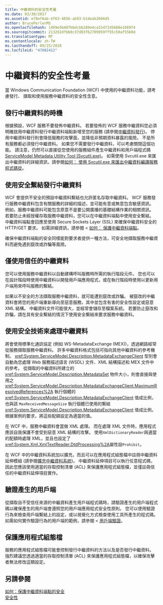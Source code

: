 ```yaml
---
title: 中繼資料的安全性考量
ms.date: 03/30/2017
ms.assetid: e78ef8ab-4f63-4656-ab93-b1deab2666d5
author: BrucePerlerMS
ms.openlocfilehash: 1469e5b48fbbdcbb289e4ca3147145688e1669f4
ms.sourcegitcommit: 213292dfbb0c37d83f62709959ff55c50af5560d
ms.translationtype: MT
ms.contentlocale: zh-TW
ms.lasthandoff: 09/25/2018
ms.locfileid: "47082412"
---
```

# <a name="security-considerations-with-metadata"></a>中繼資料的安全性考量
當 Windows Communication Foundation (WCF) 中使用的中繼資料功能，請考慮發行、 擷取和使用服務中繼資料的安全性含意。  
  
## <a name="when-to-publish-metadata"></a>發行中繼資料的時機  
 根據預設，WCF 服務不要發佈中繼資料。 若要發佈的 WCF 服務中繼資料您必須明確啟用中繼資料發行中繼資料端點新增至您的服務 (請參閱[中繼資料發行](../../../../docs/framework/wcf/feature-details/publishing-metadata.md))。 停用中繼資料發行則會降低服務的攻擊面，並降低非預期資料暴露的風險。 不是所有服務都必須發行中繼資料。 如果您不需要發行中繼資料，可以考慮關閉這個功能。 請注意，仍然可以直接從您使用的服務組件產生中繼資料和用戶端程式碼[ServiceModel Metadata Utility Tool (Svcutil.exe)](../../../../docs/framework/wcf/servicemodel-metadata-utility-tool-svcutil-exe.md)。 如需使用 Svcutil.exe 來匯出中繼資料的詳細資訊，請參閱[如何： 使用 Svcutil.exe 來匯出中繼資料編譯服務程式碼從](../../../../docs/framework/wcf/feature-details/how-to-use-svcutil-exe-to-export-metadata-from-compiled-service-code.md)。  
  
## <a name="publishing-metadata-using-a-secure-binding"></a>使用安全繫結發行中繼資料  
 WCF 會提供不安全的預設中繼資料繫結也允許匿名存取中繼資料。 WCF 服務發行服務中繼資料包含有關服務的詳細的描述，並可能有意或無意包含敏感資訊。 例如，服務中繼資料可能包含原意不是要公開廣播的基礎結構作業的相關資訊。 若要防止未經授權存取服務中繼資料，您可以在中繼資料端點中使用安全繫結。 中繼資料端點會回應至使用 Secure Sockets Layer (SSL) 來確保中繼資料安全的 HTTP/GET 要求。 如需詳細資訊，請參閱 <<c0> [ 如何： 保護中繼資料端點](../../../../docs/framework/wcf/feature-details/how-to-secure-metadata-endpoints.md)。  
  
 確保中繼資料端點的安全同樣能對要求者提供一種方法，可安全地擷取服務中繼資料而避免遇到竄改或詐騙等風險。  
  
## <a name="using-only-trusted-metadata"></a>僅使用信任的中繼資料  
 您可以使用服務中繼資料以自動建構呼叫服務時所需的執行階段元件。 您也可以在設計階段時使用中繼資料以開發用戶端應用程式，或在執行階段時使用以更新用戶端用來呼叫服務的繫結。  
  
 如果以不安全的方法擷取服務中繼資料，就可能遭到竄改或詐騙。 被竄改的中繼資料會將您的用戶端重新導向至惡意服務，其中並包含有害的安全性設定或惡意 XML 結構。 中繼資料文件可能很大，並經常會儲存至檔案系統。 若要防止竄改和詐騙，請在具有安全繫結的情況下使用安全繫結來要求服務中繼資料。  
  
## <a name="using-safe-techniques-for-processing-metadata"></a>使用安全技術來處理中繼資料  
 將會使用標準化通訊協定 (例如 WS-MetadataExchange (MEX))，透過網路經常從服務擷取服務中繼資料。 許多中繼資料格式包括可指向其他中繼資料的參考機制。 <xref:System.ServiceModel.Description.MetadataExchangeClient> 型別會自動為您處理 Web 服務描述語言 (WSDL) 文件、XML 結構描述和 MEX 文件中的參考。 從擷取的中繼資料所建立的 <xref:System.ServiceModel.Description.MetadataSet> 物件大小，則會直接與使用之 <xref:System.ServiceModel.Description.MetadataExchangeClient.MaximumResolvedReferences%2A> 執行個體的 <xref:System.ServiceModel.Description.MetadataExchangeClient> 值成比例，也與該 `MaxReceivedMessageSize` 執行個體已使用的繫結 <xref:System.ServiceModel.Description.MetadataExchangeClient> 值成比例。 根據案例的要求，將這些配額設定為適當的值。  
  
 在 WCF 中，服務中繼資料會當做 XML 處理。 而在處理 XML 文件時，應用程式應該自我保護不會受到惡意 XML 結構的攻擊。 使用`XmlDictionaryReader`與適當的配額時處理 XML，並且也設定了<xref:System.Xml.XmlTextReader.DtdProcessing%2A>屬性設`Prohibit`。  
  
 在 WCF 中的中繼資料系統加以擴充，而且可以在應用程式組態檔中註冊中繼資料延伸模組 (請參閱[擴充中繼資料系統](../../../../docs/framework/wcf/extending/extending-the-metadata-system.md))。 中繼資料延伸項目可以執行任意程式碼，因此您應該使用適當的存取控制清單 (ACL) 來保護應用程式組態檔，並僅註冊信任的中繼資料延伸項目實作。  
  
## <a name="validating-generated-clients"></a>驗證產生的用戶端  
 從擷取自不受信任來源的中繼資料產生用戶端程式碼時，請驗證產生的用戶端程式碼以確保產生的用戶端會遵照您的用戶端應用程式安全性原則。 您可以使用驗證行為來檢查用戶端繫結上的設定，或以視覺化方式檢查使用工具所產生的程式碼。 如需如何實作驗證行為的用戶端的範例，請參閱 <<c0> [ 用戶端驗證](../../../../docs/framework/wcf/samples/client-validation.md)。  
  
## <a name="protecting-application-configuration-files"></a>保護應用程式組態檔  
 服務的應用程式組態檔可能會控制發行中繼資料的方法以及是否發行中繼資料。 強烈建議您透過適當的存取控制清單 (ACL) 來保護應用程式組態檔，以確保攻擊者無法修改這類設定。  
  
## <a name="see-also"></a>另請參閱  
 [如何：保護中繼資料端點的安全](../../../../docs/framework/wcf/feature-details/how-to-secure-metadata-endpoints.md)  
 [安全性](../../../../docs/framework/wcf/feature-details/security.md)
